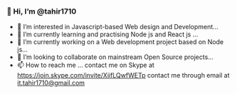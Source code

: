 ### 👋 Hi, I’m @tahir1710

- 👀 I’m interested in Javascript-based Web design and Development...
- 🌱 I’m currently learning and practising Node js and React js ...
- 🔭 I’m currently working on a Web development project based on Node js...
- 💞️ I’m looking to collaborate on mainstream Open Source projects...
- 📫 How to reach me ...
contact me on Skype at https://join.skype.com/invite/XiifLQwfWETp
contact me through email at it.tahir1710@gmail.com

<!---
tahir1710/tahir1710 is a ✨ special ✨ repository because its `README.md` (this file) appears on your GitHub profile.
You can click the Preview link to take a look at your changes.
--->
